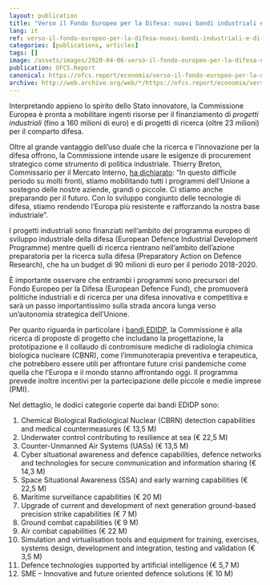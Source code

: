 ```yaml
---
layout: publication
title: "Verso il Fondo Europeo per la Difesa: nuovi bandi industriali e di ricerca"
lang: it
ref: verso-il-fondo-europeo-per-la-difesa-nuovi-bandi-industriali-e-di-ricerca
categories: [publications, articles]
tags: []
image: /assets/images/2020-04-06-verso-il-fondo-europeo-per-la-difesa-nuovi-bandi-industriali-e-di-ricerca.jpg
publication: OFCS.Report
canonical: https://ofcs.report/economia/verso-il-fondo-europeo-per-la-difesa-nuovi-bandi-industriali-e-di-ricerca/
archive: http://web.archive.org/web/*/https://ofcs.report/economia/verso-il-fondo-europeo-per-la-difesa-nuovi-bandi-industriali-e-di-ricerca/
---
```


Interpretando appieno lo spirito dello Stato innovatore, la Commissione Europea è pronta a mobilitare ingenti risorse per il finanziamento di *progetti industriali* (fino a 160 milioni di euro) e di progetti di ricerca (oltre 23 milioni) per il comparto difesa.

Oltre al grande vantaggio dell’uso duale che la ricerca e l’innovazione per la difesa offrono, la Commissione intende usare le esigenze di procurement strategico come strumento di politica industriale. Thierry Breton, Commissario per il Mercato Interno, [ha dichiarato](https://ec.europa.eu/commission/presscorner/detail/en/IP_20_595): “In questo difficile periodo su molti fronti, stiamo mobilitando tutti i programmi dell’Unione a sostegno delle nostre aziende, grandi o piccole. Ci stiamo anche preparando per il futuro. Con lo sviluppo congiunto delle tecnologie di difesa, stiamo rendendo l’Europa più resistente e rafforzando la nostra base industriale”.

I progetti industriali sono finanziati nell’ambito del programma europeo di sviluppo industriale della difesa (European Defence Industrial Development Programme) mentre quelli di ricerca rientrano nell’ambito dell’azione preparatoria per la ricerca sulla difesa (Preparatory Action on Defence Research), che ha un budget di 90 milioni di euro per il periodo 2018-2020.

È importante osservare che entrambi i programmi sono precursori del Fondo Europeo per la Difesa (European Defence Fund), che promuoverà politiche industriali e di ricerca per una difesa innovativa e competitiva e sarà un passo importantissimo sulla strada ancora lunga verso un’autonomia strategica dell’Unione.

Per quanto riguarda in particolare i [bandi EDIDP](https://ec.europa.eu/info/funding-tenders/opportunities/portal/screen/opportunities/topic-search%3BfreeTextSearchKeyword=%3BtypeCodes=1%3BstatusCodes=31094501,31094502%3BprogramCode=EDIDP%3BprogramDivisionCode=null%3BfocusAreaCode=null%3BcrossCuttingPriorityCode=null%3BcallCode=Default%3BsortQuery=openingDate%3BorderBy=asc%3BonlyTenders=false%3BtopicListKey=topicSearchTablePageState), la Commissione è alla ricerca di proposte di progetto che includano la progettazione, la prototipazione e il collaudo di contromisure mediche di radiologia chimica biologica nucleare (CBNR), come l’immunoterapia preventiva e terapeutica, che potrebbero essere utili per affrontare future crisi pandemiche come quella che l’Europa e il mondo stanno affrontando oggi. Il programma prevede inoltre incentivi per la partecipazione delle piccole e medie imprese (PMI).

Nel dettaglio, le dodici categorie coperte dai bandi EDIDP sono:

1.  Chemical Biological Radiological Nuclear (CBRN) detection capabilities and medical countermeasures (€ 13,5 M)
2.  Underwater control contributing to resilience at sea (€ 22,5 M)
3.  Counter-Unmanned Air Systems (UASs) (€ 13,5 M)
4.  Cyber situational awareness and defence capabilities, defence networks and technologies for secure communication and information sharing (€ 14,3 M)
5.  Space Situational Awareness (SSA) and early warning capabilities (€ 22,5 M)
6.  Maritime surveillance capabilities (€ 20 M)
7.  Upgrade of current and development of next generation ground-based precision strike capabilities (€ 7 M)
8.  Ground combat capabilities (€ 9 M)
9.  Air combat capabilities (€ 22 M)
10. Simulation and virtualisation tools and equipment for training, exercises, systems design, development and integration, testing and validation (€ 3,5 M)
11. Defence technologies supported by artificial intelligence (€ 5,7 M)
12. SME – Innovative and future oriented defence solutions (€ 10 M)
